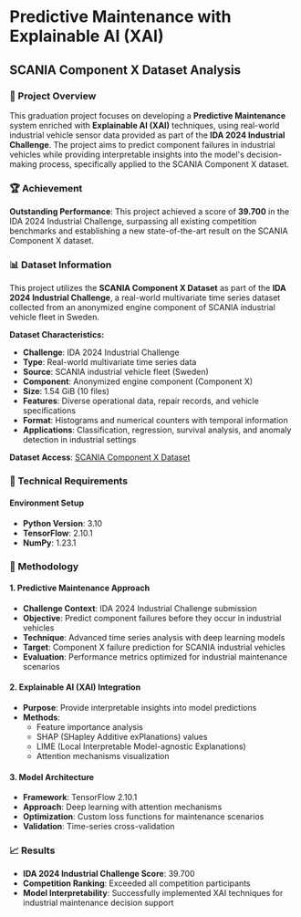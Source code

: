 # Predictive Maintenance with Explainable AI (XAI)
## SCANIA Component X Dataset Analysis

### 🎯 Project Overview

This graduation project focuses on developing a **Predictive Maintenance** system enriched with **Explainable AI (XAI)** techniques, using real-world industrial vehicle sensor data provided as part of the **IDA 2024 Industrial Challenge**. The project aims to predict component failures in industrial vehicles while providing interpretable insights into the model's decision-making process, specifically applied to the SCANIA Component X dataset.

### 🏆 Achievement

**Outstanding Performance**: This project achieved a score of **39.700** in the IDA 2024 Industrial Challenge, surpassing all existing competition benchmarks and establishing a new state-of-the-art result on the SCANIA Component X dataset.

### 📊 Dataset Information

This project utilizes the **SCANIA Component X Dataset** as part of the **IDA 2024 Industrial Challenge**, a real-world multivariate time series dataset collected from an anonymized engine component of SCANIA industrial vehicle fleet in Sweden.

**Dataset Characteristics:**
- **Challenge**: IDA 2024 Industrial Challenge
- **Type**: Real-world multivariate time series data  
- **Source**: SCANIA industrial vehicle fleet (Sweden)
- **Component**: Anonymized engine component (Component X)
- **Size**: 1.54 GiB (10 files)
- **Features**: Diverse operational data, repair records, and vehicle specifications
- **Format**: Histograms and numerical counters with temporal information
- **Applications**: Classification, regression, survival analysis, and anomaly detection in industrial settings

**Dataset Access**: [SCANIA Component X Dataset](https://researchdata.se/en/catalogue/dataset/2024-34/1)

### 🔧 Technical Requirements

#### Environment Setup
- **Python Version**: 3.10
- **TensorFlow**: 2.10.1
- **NumPy**: 1.23.1



### 🧠 Methodology

#### 1. Predictive Maintenance Approach
- **Challenge Context**: IDA 2024 Industrial Challenge submission
- **Objective**: Predict component failures before they occur in industrial vehicles
- **Technique**: Advanced time series analysis with deep learning models
- **Target**: Component X failure prediction for SCANIA industrial vehicles
- **Evaluation**: Performance metrics optimized for industrial maintenance scenarios

#### 2. Explainable AI (XAI) Integration
- **Purpose**: Provide interpretable insights into model predictions
- **Methods**: 
  - Feature importance analysis
  - SHAP (SHapley Additive exPlanations) values
  - LIME (Local Interpretable Model-agnostic Explanations)
  - Attention mechanisms visualization

#### 3. Model Architecture
- **Framework**: TensorFlow 2.10.1
- **Approach**: Deep learning with attention mechanisms
- **Optimization**: Custom loss functions for maintenance scenarios
- **Validation**: Time-series cross-validation

### 📈 Results

- **IDA 2024 Industrial Challenge Score**: 39.700
- **Competition Ranking**: Exceeded all competition participants
- **Model Interpretability**: Successfully implemented XAI techniques for industrial maintenance decision support

